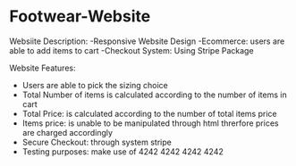 # Footwear-Website

Websiite Description:
-Responsive Website Design 
-Ecommerce: users are able to add items to cart
-Checkout System: Using Stripe Package

Website Features:
- Users are able to pick the sizing choice <br>
- Total Number of items is calculated according to the number of items in cart <br>
- Total Price: is calculated according to the number of total items price 
- Items price: is unable to be manipulated through html threrfore prices are charged accordingly
- Secure Checkout: through system stripe 
- Testing purposes: make use of 4242 4242 4242 4242 
